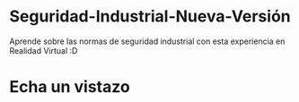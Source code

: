 # Seguridad-Industrial-Nueva-Versión
Aprende sobre las normas de seguridad industrial con esta experiencia en Realidad Virtual :D

# Echa un vistazo
